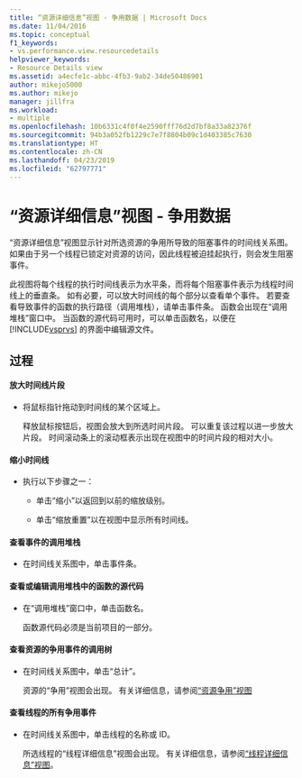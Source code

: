 ```yaml
---
title: “资源详细信息”视图 - 争用数据 | Microsoft Docs
ms.date: 11/04/2016
ms.topic: conceptual
f1_keywords:
- vs.performance.view.resourcedetails
helpviewer_keywords:
- Resource Details view
ms.assetid: a4ecfe1c-abbc-4fb3-9ab2-34de50486901
author: mikejo5000
ms.author: mikejo
manager: jillfra
ms.workload:
- multiple
ms.openlocfilehash: 10b6331c4f0f4e2590fff76d2d7bf8a33a82376f
ms.sourcegitcommit: 94b3a052fb1229c7e7f8804b09c1d403385c7630
ms.translationtype: HT
ms.contentlocale: zh-CN
ms.lasthandoff: 04/23/2019
ms.locfileid: "62797771"
---
```

# <a name="resource-details-view---contention-data"></a>“资源详细信息”视图 - 争用数据
“资源详细信息”视图显示针对所选资源的争用所导致的阻塞事件的时间线关系图。 如果由于另一个线程已锁定对资源的访问，因此线程被迫挂起执行，则会发生阻塞事件。

 此视图将每个线程的执行时间线表示为水平条，而将每个阻塞事件表示为线程时间线上的垂直条。 如有必要，可以放大时间线的每个部分以查看单个事件。 若要查看导致事件的函数的执行路径（调用堆栈），请单击事件条。 函数会出现在“调用堆栈”窗口中。 当函数的源代码可用时，可以单击函数名，以便在 [!INCLUDE[vsprvs](../code-quality/includes/vsprvs_md.md)] 的界面中编辑源文件。

## <a name="procedures"></a>过程

#### <a name="to-magnify-a-timeline-segment"></a>放大时间线片段

- 将鼠标指针拖动到时间线的某个区域上。

     释放鼠标按钮后，视图会放大到所选时间片段。 可以重复该过程以进一步放大片段。 时间滚动条上的滚动框表示出现在视图中的时间片段的相对大小。

#### <a name="to-zoom-out-on-a-timeline"></a>缩小时间线

- 执行以下步骤之一：

    - 单击“缩小”以返回到以前的缩放级别。

    - 单击“缩放重置”以在视图中显示所有时间线。

#### <a name="to-view-the-call-stack-of-an-event"></a>查看事件的调用堆栈

- 在时间线关系图中，单击事件条。

#### <a name="to-view-or-edit-the-source-code-of-a-function-in-the-call-stack"></a>查看或编辑调用堆栈中的函数的源代码

- 在“调用堆栈”窗口中，单击函数名。

  函数源代码必须是当前项目的一部分。

#### <a name="to-view-the-call-tree-of-contention-events-for-the-resource"></a>查看资源的争用事件的调用树

- 在时间线关系图中，单击“总计”。

     资源的“争用”视图会出现。 有关详细信息，请参阅[“资源争用”视图](../profiling/resource-contentions-view-contention-data.md)

#### <a name="to-view-all-the-contention-events-of-a-thread"></a>查看线程的所有争用事件

- 在时间线关系图中，单击线程的名称或 ID。

     所选线程的“线程详细信息”视图会出现。 有关详细信息，请参阅[“线程详细信息”视图](../profiling/thread-details-view-contention-data.md)。